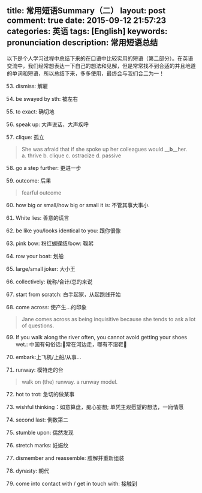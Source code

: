 title: 常用短语Summary（二）
layout: post
comment: true
date: 2015-09-12 21:57:23
categories: 英语
tags: [English]
keywords: pronunciation
description: 常用短语总结
---
以下是个人学习过程中总结下来的在口语中比较实用的短语（第二部分）。在英语交流中，我们经常想表达一下自己的想法和见解，但是常常找不到合适的并且地道的单词和短语，所以总结下来，多多使用，最终会与我们合二为一！

53.    dismiss: 解雇

54.    be swayed by sth: 被左右

55.    to exact: 确切地

56.    speak up: 大声说话，大声疾呼

57.    clique: 孤立
>She was afraid that if she spoke up her colleagues would \__**b**\__her.  
a. thrive  b. clique  c. ostracize  d. passive

58.    go a step further: 更进一步

59.    outcome: 后果
>fearful outcome

60.    how big or small/how big or small it is: 不管其事大事小

61.    White lies: 善意的谎言

62.    be like you/looks identical to you: 跟你很像

63.    pink bow: 粉红蝴蝶结/bow: 鞠躬

64.    row your boat: 划船

65.    large/small joker: 大小王

66.    collectively: 统称/合计/总的来说

67.    start from scratch: 白手起家，从起跑线开始

68.    come across: 使产生...的印象
>Jane comes across as being inquisitive because she tends to ask a lot of questions.

69.    If you walk along the river often, you cannot avoid getting your shoes wet.: 中国有句俗话:常在河边走，哪有不湿鞋

70.    embark:上飞机/上船/从事...

71.    runway: 模特走的台
> walk on (the) runway.
> a runway model.

72.    hot to trot: 急切的做某事

73.    wishful thinking：如意算盘，痴心妄想; 单凭主观愿望的想法，一廂情愿

74.    second last: 倒数第二

75.    stumble upon: 偶然发现

76.    stretch marks: 妊娠纹

77.    dismember and reassemble: 肢解并重新组装

78.    dynasty: 朝代

79.    come into contact with / get in touch with: 接触到
